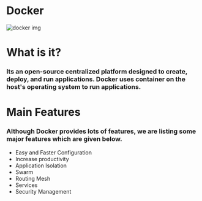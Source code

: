 # Docker
![docker img](https://github.com/SaiCharan-ABNTech/Docker/assets/154917195/6a4e2f7a-4444-43a6-a95a-055dcde4ff00)

# What is it?
###  Its an open-source centralized platform designed to create, deploy, and run    applications. Docker uses container on the host's operating system to run applications.

# Main Features
### Although Docker provides lots of features, we are listing some major features which are given below.

* Easy and Faster Configuration
* Increase productivity
* Application Isolation
* Swarm
* Routing Mesh
* Services
* Security Management
